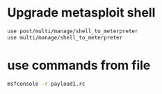 # Upgrade metasploit shell

```bash
use post/multi/manage/shell_to_meterpreter
use multi/manage/shell_to_meterpreter
```

# use commands from file

```bash
msfconsole -r payload1.rc
```
